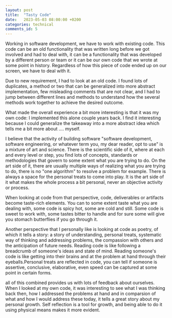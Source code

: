 ```yaml
---
layout: post
title:  "Tasty Code"
date:   2023-05-03 08:00:00 +0200
categories: technical
comments_id: 5
---
```

Working in software development, we have to work with existing code. This code can be an old functionality that was written long before we got involved and had to deal with, it can be a functionality that was developed by a different person or team or it can be our own code that we wrote at some point in history. Regardless of how this piece of code ended up on our screen, we have to deal with it.

Due to new requirement, I had to look at an old code. I found lots of duplicates, a method or two that can be generalized into more abstract implementation, few misleading comments that are not clear, and I had to jump between different lines and methods to understand how the several methods work together to achieve the desired outcome.

What made the overall experience a bit more interesting is that it was my own code: I implemented this alone couple years back. I find it interesting because I could generalize the takeaway into a more abstract idea which tells me a bit more about .... myself.

I believe that the activity of building software "software development, software engineering, or whatever term you, my dear reader, opt to use" is a mixture of art and science. There is the scientific side of it, where at each and every level or step, you find lots of concepts, standards or methodologies that govern to some extent what you are trying to do. On the art side of it, there are usually multiple ways of realizing what you are trying to do, there is no "one algorithm" to resolve a problem for example. There is always a space for the personal treats to come into play. It is the art side of it what makes the whole process a bit personal, never an objective activity or process.

When looking at code from that perspective, code, deliverables or artifacts become taste-rich elements. You can to some extent taste what you are dealing with, some code is spicy hot, some are cold and still. Some code is sweet to work with, some tastes bitter to handle and for sure some will give you stomach butterflies if you go through it.

Another perspective that I personally like is looking at code as poetry, of which it tells a story: a story of understanding, personal treats, systematic way of thinking and addressing problems, the compassion with others and the anticipation of future needs. Reading code is like following a breadcrumb of someone's ideas and state of mind. Reading someone's code is like getting into their brains and at the problem at hand through their eyeballs.Personal treats are reflected in code, you can tell if someone is assertive, conclusive, elaborative, even speed can be  captured at some point in certain forms.

all of this combined provides us with lots of feedback about ourselves. When I looked at my own code, it was interesting to see what I was thinking back then, how I addressed the problems at hand and in comparsion of what and how I would address these today, it tells a great story about my personal growth. Self reflection is a tool for growth, and being able to do it using physical means makes it more evident.